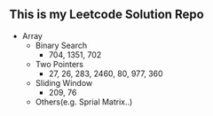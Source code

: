 ## This is my Leetcode Solution Repo

- Array 
  - Binary Search
    - 704, 1351, 702
  - Two Pointers
    - 27, 26, 283, 2460, 80, 977, 360
  - Sliding Window
    - 209, 76
  - Others(e.g. Sprial Matrix..)
